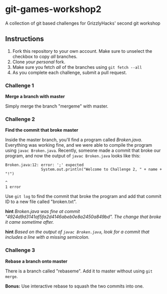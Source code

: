 # git-games-workshop2
A collection of git based challenges for GrizzlyHacks' second git workshop

## Instructions

1. Fork this repository to your own account. Make sure to unselect the checkbox to copy _all_ branches.
2. Clone *your personal* fork.
3. Make sure you fetch *all* of the branches using `git fetch --all`
4. As you complete each challenge, submit a pull request.

### Challenge 1
**Merge a branch with master**

Simply merge the branch "mergeme" with master.

### Challenge 2
**Find the commit that broke master**

Inside the master branch, you'll find a program called *Broken.java*. Everything was working fine, and we were able to compile the program using `javac Broken.java`. Recently, someone made a commit that broke our program, and now the output of `javac Broken.java` looks like this:

```
Broken.java:12: error: ';' expected
                System.out.println("Welcome to Challenge 2, " + name + "!")
                                                                           ^
1 error
```

Use `git log` to find the commit that broke the program and add that commit ID to a new file called "broken.txt".

**hint** *Broken.java was fine at commit "4924d9d3141af5fa2d4146abeb0e8a2450a849bd". The change that broke it came sometime after.*

**hint** *Based on the output of `javac Broken.java`, look for a commit that includes a line with a missing semicolon.*

### Challenge 3
**Rebase a branch onto master**

There is a branch called "rebaseme". Add it to master without using `git merge`.

**Bonus:** Use interactive rebase to squash the two commits into one.
